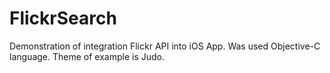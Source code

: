# FlickrSearch

Demonstration of integration Flickr API into iOS App.
Was used Objective-C language.
Theme of example is Judo.
